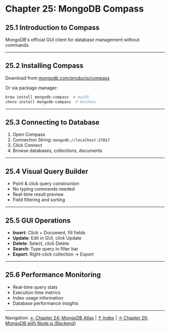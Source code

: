 # Chapter 25: MongoDB Compass

## 25.1 Introduction to Compass

MongoDB's official GUI client for database management without commands.

---

## 25.2 Installing Compass

Download from [mongodb.com/products/compass](https://www.mongodb.com/products/compass)

Or via package manager:
```bash
brew install mongodb-compass  # macOS
choco install mongodb-compass  # Windows
```

---

## 25.3 Connecting to Database

1. Open Compass
2. Connection String: `mongodb://localhost:27017`
3. Click Connect
4. Browse databases, collections, documents

---

## 25.4 Visual Query Builder

- Point & click query construction
- No typing commands needed
- Real-time result preview
- Field filtering and sorting

---

## 25.5 GUI Operations

- **Insert**: Click + Document, fill fields
- **Update**: Edit in GUI, click Update
- **Delete**: Select, click Delete
- **Search**: Type query in filter bar
- **Export**: Right-click collection → Export

---

## 25.6 Performance Monitoring

- Real-time query stats
- Execution time metrics
- Index usage information
- Database performance insights

---

Navigation: [← Chapter 24: MongoDB Atlas](../ch24-mongodb-atlas/README.md) | [↑ Index](../../index.md) | [→ Chapter 26: MongoDB with Node.js (Backend)](../ch26-mongodb-with-nodejs-backend/README.md)

